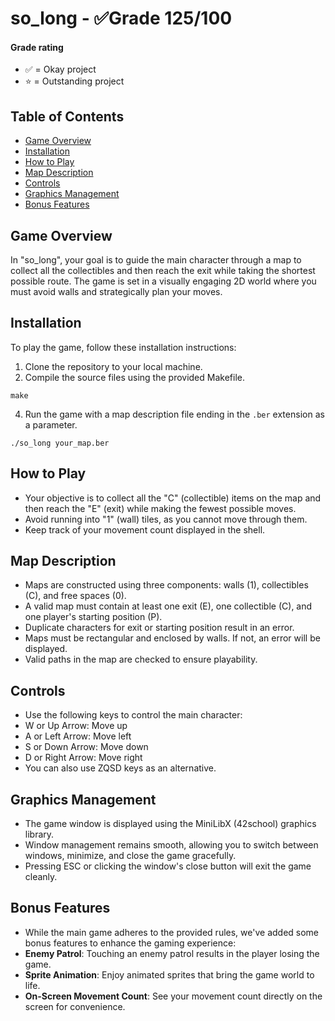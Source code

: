 # so_long - ✅Grade 125/100

#### Grade rating
- ✅ = Okay project
- ⭐ = Outstanding project

## Table of Contents
- [Game Overview](#game-overview)
- [Installation](#installation)
- [How to Play](#how-to-play)
- [Map Description](#map-description)
- [Controls](#controls)
- [Graphics Management](#graphics-management)
- [Bonus Features](#bonus-features)

## Game Overview
In "so_long", your goal is to guide the main character through a map to collect all the collectibles and then reach the exit while taking the shortest possible route. The game is set in a visually engaging 2D world where you must avoid walls and strategically plan your moves.

## Installation
To play the game, follow these installation instructions:

1. Clone the repository to your local machine.
2. Compile the source files using the provided Makefile.

~~~shell
make
~~~

4. Run the game with a map description file ending in the `.ber` extension as a parameter.

~~~shell
./so_long your_map.ber
~~~

## How to Play
- Your objective is to collect all the "C" (collectible) items on the map and then reach the "E" (exit) while making the fewest possible moves.
- Avoid running into "1" (wall) tiles, as you cannot move through them.
- Keep track of your movement count displayed in the shell.

## Map Description
- Maps are constructed using three components: walls (1), collectibles (C), and free spaces (0).
- A valid map must contain at least one exit (E), one collectible (C), and one player's starting position (P).
- Duplicate characters for exit or starting position result in an error.
- Maps must be rectangular and enclosed by walls. If not, an error will be displayed.
- Valid paths in the map are checked to ensure playability.

## Controls
- Use the following keys to control the main character:
- W or Up Arrow: Move up
- A or Left Arrow: Move left
- S or Down Arrow: Move down
- D or Right Arrow: Move right
- You can also use ZQSD keys as an alternative.

## Graphics Management
- The game window is displayed using the MiniLibX (42school) graphics library.
- Window management remains smooth, allowing you to switch between windows, minimize, and close the game gracefully.
- Pressing ESC or clicking the window's close button will exit the game cleanly.

## Bonus Features
- While the main game adheres to the provided rules, we've added some bonus features to enhance the gaming experience:
- **Enemy Patrol**: Touching an enemy patrol results in the player losing the game.
- **Sprite Animation**: Enjoy animated sprites that bring the game world to life.
- **On-Screen Movement Count**: See your movement count directly on the screen for convenience.

